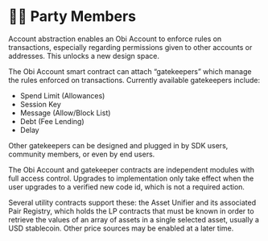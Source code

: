 # 🧙‍♂️ Party Members

Account abstraction enables an Obi Account to enforce rules on transactions, especially regarding permissions given to other accounts or addresses. This unlocks a new design space.

The Obi Account smart contract can attach “gatekeepers” which manage the rules enforced on transactions. Currently available gatekeepers include:

* Spend Limit (Allowances)
* Session Key
* Message (Allow/Block List)
* Debt (Fee Lending)
* Delay

Other gatekeepers can be designed and plugged in by SDK users, community members, or even by end users.

The Obi Account and gatekeeper contracts are independent modules with full access control. Upgrades to implementation only take effect when the user upgrades to a verified new code id, which is not a required action.

Several utility contracts support these: the Asset Unifier and its associated Pair Registry, which holds the LP contracts that must be known in order to retrieve the values of an array of assets in a single selected asset, usually a USD stablecoin. Other price sources may be enabled at a later time.
